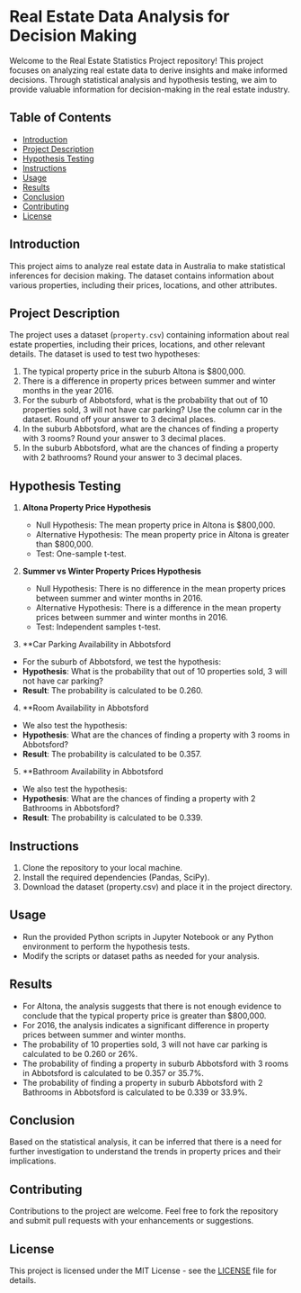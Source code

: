 # Real Estate Data Analysis for Decision Making

Welcome to the Real Estate Statistics Project repository! This project focuses on analyzing real estate data to derive insights and make informed decisions. Through statistical analysis and hypothesis testing, we aim to provide valuable information for decision-making in the real estate industry.

## Table of Contents
- [Introduction](#introduction)
- [Project Description](#project-description)
- [Hypothesis Testing](#hypothesis-testing)
- [Instructions](#instructions)
- [Usage](#usage)
- [Results](#results)
- [Conclusion](#conclusion)
- [Contributing](#contributing)
- [License](#license)

## Introduction
This project aims to analyze real estate data in Australia to make statistical inferences for decision making. The dataset contains information about various properties, including their prices, locations, and other attributes.

## Project Description
The project uses a dataset (`property.csv`) containing information about real estate properties, including their prices, locations, and other relevant details. The dataset is used to test two hypotheses:
1. The typical property price in the suburb Altona is $800,000.
2. There is a difference in property prices between summer and winter months in the year 2016.
3. For the suburb of Abbotsford, what is the probability that out of 10 properties sold, 3 will not have car parking? Use the column car in the dataset. Round off your answer to 3 decimal places.
4. In the suburb Abbotsford, what are the chances of finding a property with 3 rooms? Round your answer to 3 decimal places.
5. In the suburb Abbotsford, what are the chances of finding a property with 2 bathrooms? Round your answer to 3 decimal places.

## Hypothesis Testing
1. **Altona Property Price Hypothesis**
   - Null Hypothesis: The mean property price in Altona is $800,000.
   - Alternative Hypothesis: The mean property price in Altona is greater than $800,000.
   - Test: One-sample t-test.

2. **Summer vs Winter Property Prices Hypothesis**
   - Null Hypothesis: There is no difference in the mean property prices between summer and winter months in 2016.
   - Alternative Hypothesis: There is a difference in the mean property prices between summer and winter months in 2016.
   - Test: Independent samples t-test.

3. **Car Parking Availability in Abbotsford
- For the suburb of Abbotsford, we test the hypothesis: 
- **Hypothesis**: What is the probability that out of 10 properties sold, 3 will not have car parking?
- **Result**: The probability is calculated to be 0.260.

4. **Room Availability in Abbotsford
- We also test the hypothesis:
- **Hypothesis**: What are the chances of finding a property with 3 rooms in Abbotsford?
- **Result**: The probability is calculated to be 0.357.

5. **Bathroom Availability in Abbotsford
- We also test the hypothesis:
- **Hypothesis**: What are the chances of finding a property with 2 Bathrooms in Abbotsford?
- **Result**: The probability is calculated to be 0.339.

## Instructions
1. Clone the repository to your local machine.
2. Install the required dependencies (Pandas, SciPy).
3. Download the dataset (property.csv) and place it in the project directory.

## Usage
- Run the provided Python scripts in Jupyter Notebook or any Python environment to perform the hypothesis tests.
- Modify the scripts or dataset paths as needed for your analysis.

## Results
- For Altona, the analysis suggests that there is not enough evidence to conclude that the typical property price is greater than $800,000.
- For 2016, the analysis indicates a significant difference in property prices between summer and winter months.
- The probability of 10 properties sold, 3 will not have car parking is calculated to be 0.260 or 26%.
- The probability of finding a property in suburb Abbotsford with 3 rooms in Abbotsford is calculated to be 0.357 or 35.7%.
- The probability of finding a property  in suburb Abbotsford with 2 Bathrooms in Abbotsford is calculated to be 0.339 or 33.9%.

## Conclusion
Based on the statistical analysis, it can be inferred that there is a need for further investigation to understand the trends in property prices and their implications.

## Contributing
Contributions to the project are welcome. Feel free to fork the repository and submit pull requests with your enhancements or suggestions.

## License
This project is licensed under the MIT License - see the [LICENSE](LICENSE) file for details.


































